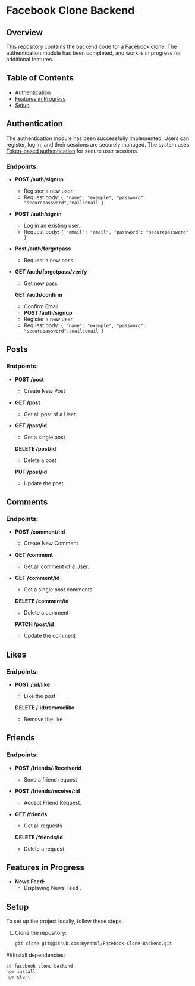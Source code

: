 # Facebook Clone Backend

## Overview

This repository contains the backend code for a Facebook clone. The authentication module has been completed, and work is in progress for additional features.

## Table of Contents

- [Authentication](#authentication)
- [Features in Progress](#features-in-progress)
- [Setup](#setup)

## Authentication

The authentication module has been successfully implemented. Users can register, log in, and their sessions are securely managed. The system uses [Token-based authentication](https://jwt.io/introduction/) for secure user sessions.

### Endpoints:

- **POST /auth/signup**

  - Register a new user.
  - Request body: `{ "name": "example", "password": "securepassword",email:email }`

- **POST /auth/signin**

  - Log in an existing user.
  - Request body: `{ "email": "email", "password": "securepassword" }`

- **Post /auth/forgotpass**

  - Request a new pass.

- **GET /auth/forgotpass/verify**

  - Get new pass

  **GET /auth/confirm**

  - Confirm Email
  - **POST /auth/signup**
  - Register a new user.
  - Request body: `{ "name": "example", "password": "securepassword",email:email }`

## Posts

### Endpoints:

- **POST /post**

  - Create New Post

- **GET /post**

  - Get all post of a User.

- **GET /post/id**

  - Get a single post

  **DELETE /post/id**

  - Delete a post

  **PUT /post/id**

  - Update the post

## Comments

### Endpoints:

- **POST /comment/:id**

  - Create New Comment

- **GET /comment**

  - Get all comment of a User.

- **GET /comment/id**

  - Get a single post comments

  **DELETE /comment/id**

  - Delete a comment

  **PATCH /post/id**

  - Update the comment

## Likes

### Endpoints:

- **POST /:id/like**

  - Like the post

  **DELETE /:id/removelike**

  - Remove the like

## Friends

### Endpoints:

- **POST /friends/:Receiverid**

  - Send a friend request

- **POST /friends/receive/:id**

  - Accept Friend Request.

- **GET /friends**

  - Get all requests

  **DELETE /friends/id**

  - Delete a request

## Features in Progress

- **News Feed:**
  - Displaying News Feed .

## Setup

To set up the project locally, follow these steps:

1. Clone the repository:
   ```bash
   git clone git@github.com:Ryrahul/Facebook-Clone-Backend.git
   ```

##Install dependencies:

```bash
cd facebook-clone-backend
npm install
npm start
```
